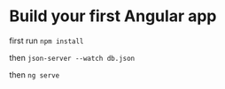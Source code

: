 #  Build your first Angular app


first run `npm install`

then `json-server --watch db.json`

then `ng serve`
